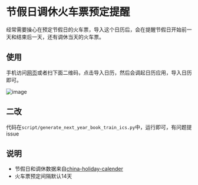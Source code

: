 # 节假日调休火车票预定提醒

经常需要操心在预定节假日的火车票，导入这个日历后，会在提醒节假日开始前一天和结束后一天，还有调休当天的火车票。

## 使用

手机访问[网页](https://holiday-calendar-remind-sub.vercel.app/)或者扫下面二维码，点击导入日历，然后会调起日历应用，导入日历即可。

![image](https://github.com/wweggplant/holiday-calendar-remind-sub/assets/4509523/815126cc-1e94-4f33-a038-7ba861a65bda)


## 二改

代码在`script/generate_next_year_book_train_ics.py`中，运行即可，有问题提issue

## 说明

- 节假日和调休数据来自[china-holiday-calender](https://github.com/lanceliao/china-holiday-calender)
- 火车票预定间隔默认14天

